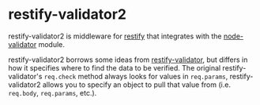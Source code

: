 restify-validator2
==================

restify-validator2 is middleware for [restify] that integrates with the [node-validator] module.

restify-validator2 borrows some ideas from [restify-validator], but differs in how it specifies where to find the data
to be verified. The original restify-validator's `req.check` method always looks for values in `req.params`,
restify-validator2 allows you to specify an object to pull that value from (i.e. `req.body`, `req.params`, etc.).

[restify]: https://github.com/mcavage/node-restify
[node-validator]: https://github.com/chriso/node-validator
[restify-validator]: https://github.com/cjroebuck/restify-validator
